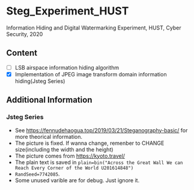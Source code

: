 # Steg_Experiment_HUST
Information Hiding and Digital Watermarking Experiment, HUST, Cyber Security, 2020
## Content
- [ ] LSB airspace information hiding algorithm
- [x] Implementation of JPEG image transform domain information hiding(Jsteg Series)
## Additional Information
### Jsteg Series
- See https://fennudehaogua.top/2019/03/21/Steganography-basic/ for more theorical information.
- The picture is fixed. If wanna change, remenber to CHANGE size(including the width and the height)
- The picture comes from https://kyoto.travel/ 
- The plain text is saved in `plain=bin("Across the Great Wall We can Reach Every Corner of the World U201614848")` 
- `RandSeed=7742085`.
- Some unused varible are for debug. Just ignore it.
